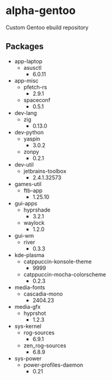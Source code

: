 # alpha-gentoo

Custom Gentoo ebuild repository

## Packages

- app-laptop
  - asusctl
    - 6.0.11
- app-misc
  - pfetch-rs
    - 2.9.1
  - spaceconf
    - 0.5.1
- dev-lang
  - zig
    - 0.13.0
- dev-python
  - yaspin
    - 3.0.2
  - zonpy
    - 0.2.1
- dev-util
  - jetbrains-toolbox
    - 2.4.1.32573
- games-util
  - ftb-app
    - 1.25.10
- gui-apps
  - hyprshade
    - 3.2.1
  - waylock
    - 1.2.0
- gui-wm
  - river
    - 0.3.3
- kde-plasma
  - catppuccin-konsole-theme
    - 9999
  - catppuccin-mocha-colorscheme
    - 0.2.3
- media-fonts
  - cascadia-mono
    - 2404.23
- media-gfx
  - hyprshot
    - 1.2.3
- sys-kernel
  - rog-sources
    - 6.9.1
  - zen_rog-sources
    - 6.8.9
- sys-power
  - power-profiles-daemon
    - 0.21
